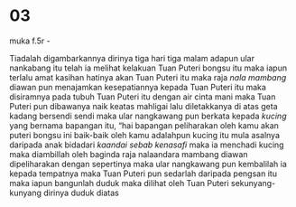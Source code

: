 # 03

muka f.5r - 

Tiadalah digambarkannya dirinya tiga hari tiga malam adapun ular nankabang itu telah ia melihat kelakuan Tuan Puteri bongsu itu maka iapun terlalu amat kasihan hatinya akan Tuan Puteri itu maka raja *nala* *mambang* diawan pun menajamkan kesepatiannya kepada Tuan Puteri itu maka disiramnya pada tubuh Tuan Puteri itu dengan air cinta mani maka Tuan Puteri pun dibawanya naik keatas mahligai lalu diletakkanya di atas geta kadang bersendi sendi maka ular nangkawang  pun berkata kepada *kucing* yang bernama bapangan itu, “hai bapangan peliharakan oleh kamu akan puteri bongsu ini baik-baik oleh kamu adalahpun kucing itu mula asalnya daripada anak bidadari *kaandai* *sebab* *kenasafi* maka ia menchadi kucing maka diambillah oleh baginda raja nalaandara mambang diawan dipeliharakan dengan sepertinya maka ular nangkawang pun kembalilah ia kepada tempatnya maka Tuan Puteri pun sedarlah daripada pengsan itu maka iapun bangunlah duduk maka dilihat oleh Tuan Puteri sekunyang-kunyang dirinya duduk diatas